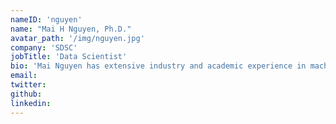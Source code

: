 ```yaml
---
nameID: 'nguyen'
name: "Mai H Nguyen, Ph.D."
avatar_path: '/img/nguyen.jpg'
company: 'SDSC'
jobTitle: 'Data Scientist'
bio: 'Mai Nguyen has extensive industry and academic experience in machine learning, data mining, business intelligence, data warehousing, and software design & development. She is a researcher at the San Diego Supercomputer Center (SDSC) at the University of California, San Diego (UCSD), where she works on combining machine learning algorithms with distributed computing to process large-scale data. She has worked in many application areas, including predictive analytics, remote sensing, target recognition, among others. She has M.S. and Ph.D. degrees in Computer Science from UCSD, with focus on machine learning and artificial intelligence.'
email:
twitter:
github:
linkedin:
---
```

